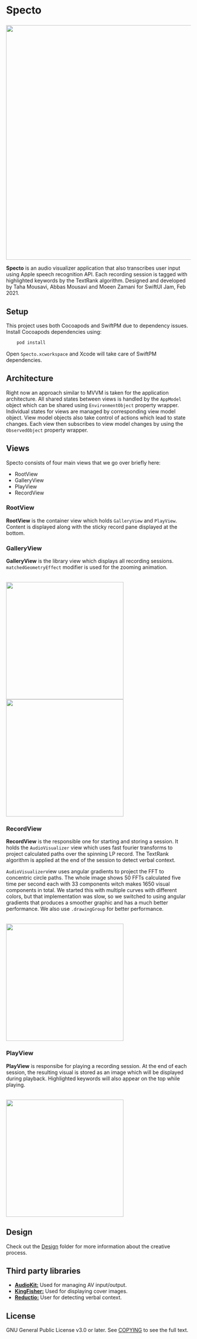 # Specto

<p style="margin-top: 24px">
<img src="./Design/specto-banner.jpeg" width="640">
</p>

**Specto** is an audio visualizer application that also transcribes user input using Apple speech recognition API. Each recording session is tagged with highlighted keywords by the TextRank algorithm. Designed and developed by Taha Mousavi, Abbas Mousavi and Moeen Zamani for SwiftUI Jam, Feb 2021.

## Setup

This project uses both Cocoapods and SwiftPM due to dependency issues. Install Cocoapods dependencies using:

```bash
    pod install
```

Open `Specto.xcworkspace` and Xcode will take care of SwiftPM dependencies.

## Architecture

Right now an approach similar to MVVM is taken for the application architecture. All shared states between views is handled by the `AppModel` object which can be shared using `EnvironmentObject` property wrapper. Individual states for views are managed by corresponding view model object. View model objects also take control of actions which lead to state changes. Each view then subscribes to view model changes by using the `ObservedObject` property wrapper.

## Views

Specto consists of four main views that we go over briefly here:

- RootView
- GalleryView
- PlayView
- RecordView

### RootView

**RootView** is the container view which holds `GalleryView` and `PlayView`. Content is displayed along with the sticky record pane displayed at the bottom.

### GalleryView

**GalleryView** is the library view which displays all recording sessions. `matchedGeometryEffect` modifier is used for the zooming animation.

<p float="left" style="margin-top: 32px">
<img src="./Design/Screenshots/galleryview-empty.png" width="320">
<img src="./Design/Screenshots/galleryview-full.png" width="320">
</p>

### RecordView

**RecordView** is the responsible one for starting and storing a session. It holds the `AudioVisualizer` view which uses fast fourier transforms to project calculated paths over the spinning LP record. The TextRank algorithm is applied at the end of the session to detect verbal context.

`AudioVisualizer`view uses angular gradients to project the FFT to concentric circle paths. The whole image shows 50 FFTs calculated five time per second each with 33 components witch makes 1650 visual components in total. We started this with multiple curves with different colors, but that implementation was slow, so we switched to using angular gradients that produces a smoother graphic and has a much better performance. We also use `.drawingGroup` for better performance.

<p style="margin-top: 32px">
<img src="./Design/Screenshots/recordview.png" width="320">
</p>

### PlayView

**PlayView** is responsibe for playing a recording session. At the end of each session, the resulting visual is stored as an image which will be displayed during playback. Highlighted keywords will also appear on the top while playing.

<p style="margin-top: 32px">
<img src="./Design/Screenshots/playview.png" width="320">
</p>

## Design

Check out the [Design](./Design) folder for more information about the creative process.

## Third party libraries

- [**AudioKit:**](https://github.com/AudioKit/AudioKit) Used for managing AV input/output.
- [**KingFisher:**](https://github.com/onevcat/Kingfisher) Used for displaying cover images.
- [**Reductio:**](https://github.com/fdzsergio/Reductio) User for detecting verbal context.

## License

GNU General Public License v3.0 or later.
See [COPYING](./COPYING) to see the full text.
